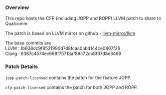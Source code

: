 ### Overview
This repo hosts the CFP (including JOPP and ROPP) LLVM patch to share to Qualcomm.

The patch is based on LLVM mirror on github - [llvm-mirror/llvm](https://github.com/llvm-mirror/llvm).

The base commits are  
LLVM	: 1b838dc9f8531990d7d8fcaa0abd144ce0407f29  
Clang	: 6387c4574ec668f75713af89c72cb8f37d8e3469

### Patch Details
`jopp-patch-licensed` contains the patch for the feature JOPP.

`cfp-patch-licensed` contains the patch for both JOPP and ROPP.
